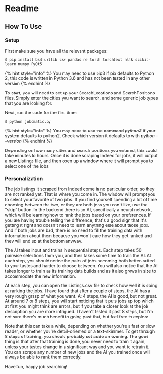 # Readme

## How To Use

### Setup

First make sure you have all the relevant packages:

```
$ pip install bs4 urllib csv pandas re torch torchtext nltk scikit-learn numpy PyQt5
```

{% hint style="info" %}
 You may need to use pip3 if pip defaults to Python 2, this code is written in Python 3.6 and has not been tested in any other version
{% endhint %}

To start, you will need to set up your SearchLocations and SearchPositions files. Simply enter the cities you want to search, and some generic job types that you are looking for.

Next, run the code for the first time:

```text
$ python jobomatic.py
```

{% hint style="info" %}
You may need to use the command _python3_ if your system defaults to python2. Check which version it defaults to with _python --version_
{% endhint %}

Depending on how many cities and search positions you entered, this could take minutes to hours. Once it is done scraping Indeed for jobs, it will output a new Listings file, and then open up a window where it will prompt you to select one of the jobs.

### Personalization

The job listings it scraped from Indeed come in no particular order, so they are not ranked yet. That is where you come in. The window will prompt you to select your favorite of two jobs. If you find yourself spending a lot of time choosing between the two, or they are both jobs you don't like, use the "skip" button. In the backend there is an AI, specifically a neural network, which will be learning how to rank the jobs based on your preferences. If you are having trouble telling the difference, that's a good sign that it's getting it right and doesn't need to learn anything else about those jobs. And if both jobs are bad, there is no need to fill the training data with information about them because you won't care how they get ranked and they will end up at the bottom anyway.  
  
The AI takes input and trains in sequential steps. Each step takes 50 pairwise selections from you, and then takes some time to train the AI. At each step, you should notice the pairs of jobs becoming both better-suited to your tastes and harder to choose between. You will also notice that the AI takes longer to train as its training data builds and as it also grows in size to accommodate the new information.

At each step, you can open the Listings.csv file to check how well it is doing at ranking the jobs. I have found that after a couple of steps, the AI has a very rough grasp of what you want. At 4 steps, the AI is good, but not great. At around 7 or 8 steps, you will start noticing that it puts jobs up top which at first you might think are errors, but if you take a closer look at the job description you are more intrigued. I haven't tested it past 8 steps, but I'm not sure there's much benefit to going past that, but feel free to explore.  
  
Note that this can take a while, depending on whether you're a fast or slow reader, or whether you're detail-oriented or a text-skimmer. To get through 8 steps of training, you should probably set aside an evening. The good thing is that after that training is done, you never need to train it again, unless your tastes change in a significant way and you want to retrain it. You can scrape any number of new jobs and the AI you trained once will always be able to rank them correctly.  
  
Have fun, happy job searching!

